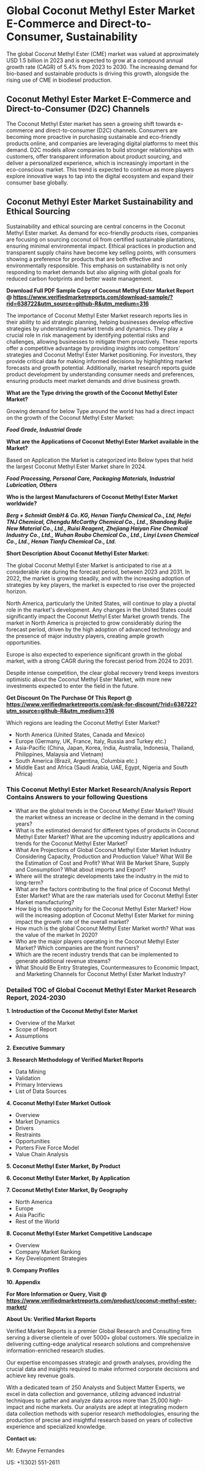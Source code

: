<h1>Global Coconut Methyl Ester Market E-Commerce and Direct-to-Consumer, Sustainability</h1><p class=""><p>The global Coconut Methyl Ester (CME) market was valued at approximately USD 1.5 billion in 2023 and is expected to grow at a compound annual growth rate (CAGR) of 5.4% from 2023 to 2030. The increasing demand for bio-based and sustainable products is driving this growth, alongside the rising use of CME in biodiesel production.</p><h2>Coconut Methyl Ester Market E-Commerce and Direct-to-Consumer (D2C) Channels</h2><p>The Coconut Methyl Ester market has seen a growing shift towards e-commerce and direct-to-consumer (D2C) channels. Consumers are becoming more proactive in purchasing sustainable and eco-friendly products online, and companies are leveraging digital platforms to meet this demand. D2C models allow companies to build stronger relationships with customers, offer transparent information about product sourcing, and deliver a personalized experience, which is increasingly important in the eco-conscious market. This trend is expected to continue as more players explore innovative ways to tap into the digital ecosystem and expand their consumer base globally.</p><h2>Coconut Methyl Ester Market Sustainability and Ethical Sourcing</h2><p>Sustainability and ethical sourcing are central concerns in the Coconut Methyl Ester market. As demand for eco-friendly products rises, companies are focusing on sourcing coconut oil from certified sustainable plantations, ensuring minimal environmental impact. Ethical practices in production and transparent supply chains have become key selling points, with consumers showing a preference for products that are both effective and environmentally responsible. This emphasis on sustainability is not only responding to market demands but also aligning with global goals for reduced carbon footprints and better waste management.</p></p><p class=""><strong>Download Full PDF Sample Copy of Coconut Methyl Ester Market Report @ <a href="https://www.verifiedmarketreports.com/download-sample/?rid=638722&utm_source=github-R&utm_medium=316" target="_blank">https://www.verifiedmarketreports.com/download-sample/?rid=638722&utm_source=github-R&utm_medium=316</a></strong></p><p>The importance of&nbsp;Coconut Methyl Ester Market research reports lies in their ability to aid strategic planning, helping businesses develop effective strategies by understanding market trends and dynamics. They play a crucial role in risk management by identifying potential risks and challenges, allowing businesses to mitigate them proactively. These reports offer a competitive advantage by providing insights into competitors' strategies and Coconut Methyl Ester Market positioning. For investors, they provide critical data for making informed decisions by highlighting market forecasts and growth potential. Additionally, market research reports guide product development by understanding consumer needs and preferences, ensuring products meet market demands and drive business growth.</p><p><strong>What are the&nbsp;Type driving the growth of the Coconut Methyl Ester Market?</strong></p><p id="" class="">Growing demand for below Type around the world has had a direct impact on the growth of the Coconut Methyl Ester Market:</p><p class=""><em><strong>Food Grade, Industrial Grade</strong></em></p><p class=""><strong>What are the&nbsp;Applications&nbsp;of Coconut Methyl Ester Market available in the Market?</strong></p><p id="" class="">Based on Application the Market is categorized into Below types that held the largest Coconut Methyl Ester Market share In 2024.</p><p class=""><em><strong>Food Processing, Personal Care, Packaging Materials, Industrial Lubrication, Others</strong></em></p><p class=""><strong>Who is the largest Manufacturers of Coconut Methyl Ester Market worldwide?</strong></p><p><em><strong>Berg + Schmidt GmbH & Co. KG, Henan Tianfu Chemical Co., Ltd, Hefei TNJ Chemical, Chengdu McCarthy Chemical Co., Ltd., Shandong Ruijie New Material Co., Ltd., Ruisi Reagent, Zhejiang Haiyan Fine Chemical Industry Co., Ltd., Wuhan Roubo Chemical Co., Ltd., Linyi Lvsen Chemical Co., Ltd., Henan Tianfu Chemical Co., Ltd.</strong></em></p><p id="" class=""><strong>Short Description About Coconut Methyl Ester Market:</strong></p><p>The global Coconut Methyl Ester Market is anticipated to rise at a considerable rate during the forecast period, between 2023 and 2031. In 2022, the market is growing steadily, and with the increasing adoption of strategies by key players, the market is expected to rise over the projected horizon.</p><p>North America, particularly the United States, will continue to play a pivotal role in the market's development. Any changes in the United States could significantly impact the Coconut Methyl Ester Market growth trends. The market in North America is projected to grow considerably during the forecast period, driven by the high adoption of advanced technology and the presence of major industry players, creating ample growth opportunities.</p><p>Europe is also expected to experience significant growth in the global market, with a strong CAGR during the forecast period from 2024 to 2031.</p><p>Despite intense competition, the clear global recovery trend keeps investors optimistic about the Coconut Methyl Ester Market, with more new investments expected to enter the field in the future.</p><p id="" class=""><strong>Get Discount On The Purchase Of This Report @ <a href="https://www.verifiedmarketreports.com/ask-for-discount/?rid=638722?utm_source=github-R&utm_medium=316" target="_blank">https://www.verifiedmarketreports.com/ask-for-discount/?rid=638722?utm_source=github-R&utm_medium=316</a></strong></p><p class="">Which regions are leading the Coconut Methyl Ester Market?</p><ul><li>North America (United States, Canada and Mexico)</li><li>Europe (Germany, UK, France, Italy, Russia and Turkey etc.)</li><li>Asia-Pacific (China, Japan, Korea, India, Australia, Indonesia, Thailand, Philippines, Malaysia and Vietnam)</li><li>South America (Brazil, Argentina, Columbia etc.)</li><li>Middle East and Africa (Saudi Arabia, UAE, Egypt, Nigeria and South Africa)</li></ul><h3 id="" class="">This Coconut Methyl Ester Market Research/Analysis Report Contains Answers to your following Questions</h3><ul><li>What are the global trends in the Coconut Methyl Ester Market? Would the market witness an increase or decline in the demand in the coming years?</li><li>What is the estimated demand for different types of products in Coconut Methyl Ester Market? What are the upcoming industry applications and trends for the Coconut Methyl Ester Market?</li><li>What Are Projections of Global Coconut Methyl Ester Market Industry Considering Capacity, Production and Production Value? What Will Be the Estimation of Cost and Profit? What Will Be Market Share, Supply and Consumption? What about imports and Export?</li><li>Where will the strategic developments take the industry in the mid to long-term?</li><li>What are the factors contributing to the final price of Coconut Methyl Ester Market? What are the raw materials used for Coconut Methyl Ester Market manufacturing?</li><li>How big is the opportunity for the Coconut Methyl Ester Market? How will the increasing adoption of Coconut Methyl Ester Market for mining impact the growth rate of the overall market?</li><li>How much is the global Coconut Methyl Ester Market worth? What was the value of the market In 2020?</li><li>Who are the major players operating in the Coconut Methyl Ester Market? Which companies are the front runners?</li><li>Which are the recent industry trends that can be implemented to generate additional revenue streams?</li><li>What Should Be Entry Strategies, Countermeasures to Economic Impact, and Marketing Channels for Coconut Methyl Ester Market Industry?</li></ul><h3 id="" class="">Detailed TOC of Global Coconut Methyl Ester Market Research Report, 2024-2030</h3><p id="" class=""><strong>1. Introduction of the Coconut Methyl Ester Market</strong></p><ul><li>Overview of the Market</li><li>Scope of Report</li><li>Assumptions</li></ul><p id="" class=""><strong>2. Executive Summary</strong></p><p id="" class=""><strong>3. Research Methodology of Verified Market Reports</strong></p><ul><li>Data Mining</li><li>Validation</li><li>Primary Interviews</li><li>List of Data Sources</li></ul><p id="" class=""><strong>4. Coconut Methyl Ester Market Outlook</strong></p><ul><li>Overview</li><li>Market Dynamics</li><li>Drivers</li><li>Restraints</li><li>Opportunities</li><li>Porters Five Force Model</li><li>Value Chain Analysis</li></ul><p id="" class=""><strong>5. Coconut Methyl Ester Market, By Product</strong></p><p id="" class=""><strong>6. Coconut Methyl Ester Market, By Application</strong></p><p id="" class=""><strong>7. Coconut Methyl Ester Market, By Geography</strong></p><ul><li>North America</li><li>Europe</li><li>Asia Pacific</li><li>Rest of the World</li></ul><p id="" class=""><strong>8. Coconut Methyl Ester Market Competitive Landscape</strong></p><ul><li>Overview</li><li>Company Market Ranking</li><li>Key Development Strategies</li></ul><p id="" class=""><strong>9. Company Profiles</strong></p><p id="" class=""><strong>10. Appendix</strong></p><p id="" class=""><strong>For More Information or Query, Visit @ <a href="https://www.verifiedmarketreports.com/product/coconut-methyl-ester-market/" target="_blank">https://www.verifiedmarketreports.com/product/coconut-methyl-ester-market/</a></strong></p><p id="" class=""><strong>About Us: Verified Market Reports</strong></p><p id="" class="">Verified Market Reports is a premier Global Research and Consulting firm serving a diverse clientele of over 5000+ global customers. We specialize in delivering cutting-edge analytical research solutions and comprehensive information-enriched research studies.</p><p id="" class="">Our expertise encompasses strategic and growth analyses, providing the crucial data and insights required to make informed corporate decisions and achieve key revenue goals.</p><p id="" class="">With a dedicated team of 250 Analysts and Subject Matter Experts, we excel in data collection and governance, utilizing advanced industrial techniques to gather and analyze data across more than 25,000 high-impact and niche markets. Our analysts are adept at integrating modern data collection methods with superior research methodologies, ensuring the production of precise and insightful research based on years of collective experience and specialized knowledge.</p><p id="" class=""><strong>Contact us:</strong></p><p id="" class="">Mr. Edwyne Fernandes</p><p id="" class="">US: +1(302) 551-2611</p>